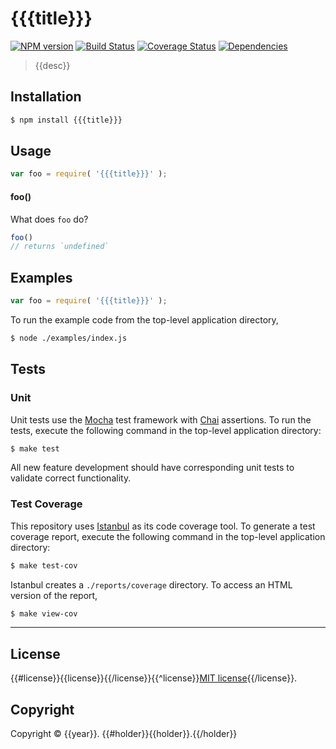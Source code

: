 {{{title}}}
===
[![NPM version][npm-image]][npm-url] [![Build Status][travis-image]][travis-url] [![Coverage Status][codecov-image]][codecov-url] [![Dependencies][dependencies-image]][dependencies-url]

> {{desc}}


## Installation

``` bash
$ npm install {{{title}}}
```


## Usage

``` javascript
var foo = require( '{{{title}}}' );
```

#### foo()

What does `foo` do?

``` javascript
foo()
// returns `undefined`
```


## Examples

``` javascript
var foo = require( '{{{title}}}' );
```

To run the example code from the top-level application directory,

``` bash
$ node ./examples/index.js
```


## Tests

### Unit

Unit tests use the [Mocha](http://mochajs.org/) test framework with [Chai](http://chaijs.com) assertions. To run the tests, execute the following command in the top-level application directory:

``` bash
$ make test
```

All new feature development should have corresponding unit tests to validate correct functionality.


### Test Coverage

This repository uses [Istanbul](https://github.com/gotwarlost/istanbul) as its code coverage tool. To generate a test coverage report, execute the following command in the top-level application directory:

``` bash
$ make test-cov
```

Istanbul creates a `./reports/coverage` directory. To access an HTML version of the report,

``` bash
$ make view-cov
```


---
## License

{{#license}}{{license}}{{/license}}{{^license}}[MIT license](http://opensource.org/licenses/MIT){{/license}}.


## Copyright

Copyright &copy; {{year}}. {{#holder}}{{holder}}.{{/holder}}


[npm-image]: http://img.shields.io/npm/v/{{{title}}}.svg
[npm-url]: https://npmjs.org/package/{{{title}}}

[travis-image]: http://img.shields.io/travis/{{{repo}}}/master.svg
[travis-url]: https://travis-ci.org/{{{repo}}}

[codecov-image]: https://img.shields.io/codecov/c/github/{{{repo}}}/master.svg
[codecov-url]: https://codecov.io/github/{{{repo}}}?branch=master

[dependencies-image]: http://img.shields.io/david/{{{repo}}}.svg
[dependencies-url]: https://david-dm.org/{{{repo}}}

[dev-dependencies-image]: http://img.shields.io/david/dev/{{{repo}}}.svg
[dev-dependencies-url]: https://david-dm.org/dev/{{{repo}}}

[github-issues-image]: http://img.shields.io/github/issues/{{{repo}}}.svg
[github-issues-url]: https://github.com/{{{repo}}}/issues
